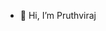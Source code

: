 - 👋 Hi, I’m Pruthviraj
<!-- - 👀 I’m interested in ...
- 🌱 I’m currently learning ...
- 💞️ I’m looking to collaborate on ...
- 📫 How to reach me ... -->

<!---
Pruth-viraj/Pruth-viraj is a ✨ special ✨ repository because its `README.md` (this file) appears on your GitHub profile.
You can click the Preview link to take a look at your changes.
--->

